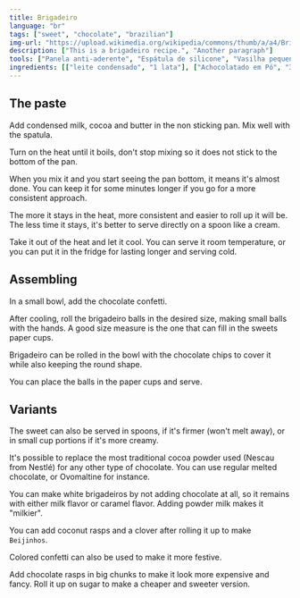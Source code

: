 ```yaml
---
title: Brigadeiro
language: "br"
tags: ["sweet", "chocolate", "brazilian"]
img-url: "https://upload.wikimedia.org/wikipedia/commons/thumb/a/a4/Brigadeiro.jpg/1280px-Brigadeiro.jpg"
description: ["This is a brigadeiro recipe.", "Another paragraph"]
tools: ["Panela anti-aderente", "Espátula de silicone", "Vasilha pequena"]
ingredients: [["leite condensado", "1 lata"], ["Achocolatado em Pó", "3 a 5 colheres"], ["manteiga", "1 colher"], ["Confeito de chocolate", ""]]
---
```


## The paste

Add condensed milk, cocoa and butter in the non sticking pan. Mix well with the spatula.

Turn on the heat until it boils, don't stop mixing so it does not stick to the bottom of the pan.

When you mix it and you start seeing the pan bottom, it means it's almost done. You can keep it for some minutes longer if you go for a more consistent approach. 

The more it stays in the heat, more consistent and easier to roll up it will be. The less time it stays, it's better to serve directly on a spoon like a cream.

Take it out of the heat and let it cool. You can serve it room temperature, or you can put it in the fridge for lasting longer and serving cold.

## Assembling

In a small bowl, add the chocolate confetti.

After cooling, roll the brigadeiro balls in the desired size, making small balls with the hands. A good size measure is the one that can fill in the sweets paper cups.

Brigadeiro can be rolled in the bowl with the chocolate chips to cover it while also keeping the round shape.

You can place the balls in the paper cups and serve.

## Variants

The sweet can also be served in spoons, if it's firmer (won't melt away), or in small cup portions if it's more creamy.

It's possible to replace the most traditional cocoa powder used (Nescau from Nestlé) for any other type of chocolate. You can use regular melted chocolate, or Ovomaltine for instance. 

You can make white brigadeiros by not adding chocolate at all, so it remains with either milk flavor or caramel flavor. Adding powder milk makes it "milkier".

You can add coconut rasps and a clover after rolling it up to make `Beijinhos`.

Colored confetti can also be used to make it more festive. 

Add chocolate rasps in big chunks to make it look more expensive and fancy. Roll it up on sugar to make a cheaper and sweeter version.